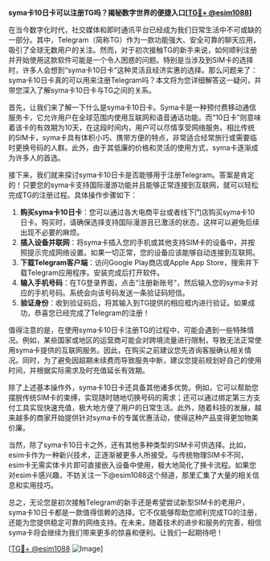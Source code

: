 **syma卡10日卡可以注册TG吗？揭秘数字世界的便捷入口[[TG💪+ @esim1088](https://t.me/s/esim1088)]**

在当今数字化时代，社交媒体和即时通讯平台已经成为我们日常生活中不可或缺的一部分。其中，Telegram（简称TG）作为一款功能强大、安全可靠的聊天应用，吸引了全球无数用户的关注。然而，对于初次接触TG的新手来说，如何顺利注册并开始使用这款软件可能是一个令人困惑的问题。特别是当涉及到SIM卡的选择时，许多人会想到“syma卡10日卡”这种灵活且经济实惠的选择。那么问题来了：syma卡10日卡真的可以用来注册Telegram吗？本文将为您详细解答这一疑问，并带您深入了解syma卡10日卡与TG之间的关系。

首先，让我们来了解一下什么是syma卡10日卡。Syma卡是一种预付费移动通信服务卡，它允许用户在全球范围内使用互联网和语音通话功能。而“10日卡”则意味着该卡的有效期为10天，在这段时间内，用户可以尽情享受网络服务。相比传统的SIM卡，syma卡具有体积小巧、携带方便的特点，非常适合经常旅行或需要临时更换号码的人群。此外，由于其低廉的价格和灵活的使用方式，syma卡逐渐成为许多人的首选。

接下来，我们就来探讨syma卡10日卡是否能够用于注册Telegram。答案是肯定的！只要您的syma卡支持国际漫游功能并且能够正常连接到互联网，就可以轻松完成TG的注册过程。具体操作步骤如下：

1. **购买syma卡10日卡**：您可以通过各大电商平台或者线下门店购买syma卡10日卡。购买时，请确保选择支持国际漫游且已激活的状态，这样可以避免后续出现不必要的麻烦。
2. **插入设备并联网**：将syma卡插入您的手机或其他支持SIM卡的设备中，并按照提示完成网络设置。如果一切正常，您的设备应该能够自动连接到互联网。
3. **下载Telegram客户端**：访问Google Play商店或Apple App Store，搜索并下载Telegram应用程序。安装完成后打开软件。
4. **输入手机号码**：在TG登录界面，点击“注册新账号”，然后输入您的syma卡对应的手机号码。系统会向该号码发送一条验证码短信。
5. **验证身份**：收到验证码后，将其输入到TG提供的相应框内进行验证。如果成功，恭喜您已经完成了Telegram的注册！

值得注意的是，在使用syma卡10日卡注册TG的过程中，可能会遇到一些特殊情况。例如，某些国家或地区的运营商可能会对跨境流量进行限制，导致无法正常使用syma卡提供的互联网服务。因此，在购买之前建议您先咨询客服确认相关情况。同时，为了避免因超期未续费而导致服务中断，建议您提前规划好自己的使用时间，并根据实际需求及时充值延长有效期。

除了上述基本操作外，syma卡10日卡还具备其他诸多优势。例如，它可以帮助您摆脱传统SIM卡的束缚，实现随时随地切换号码的需求；还可以通过绑定第三方支付工具实现快速充值，极大地方便了用户的日常生活。此外，随着科技的发展，越来越多的商家开始提供针对syma卡的专属优惠活动，使得这种产品变得更加物美价廉。

当然，除了syma卡10日卡之外，还有其他多种类型的SIM卡可供选择。比如，esim卡作为一种新兴技术，正逐渐被更多人所接受。与传统物理SIM卡不同，esim卡无需实体卡片即可直接嵌入设备中使用，极大地简化了换卡流程。如果您对esim卡感兴趣，不妨关注一下@esim1088这个频道，那里汇集了大量的相关信息和实用技巧。

总之，无论您是初次接触Telegram的新手还是希望尝试新型SIM卡的老用户，syma卡10日卡都是一款值得信赖的选择。它不仅能够帮助您顺利完成TG的注册，还能为您提供稳定可靠的网络支持。在未来，随着技术的进步和服务的完善，相信syma卡将会继续为我们带来更多的惊喜和便利。让我们一起期待吧！

[[TG💪+ @esim1088](https://t.me/s/esim1088) ![Image](https://i.postimg.cc/4NQfJmqS/Snipaste-2025-05-13-00-14-12.png)]